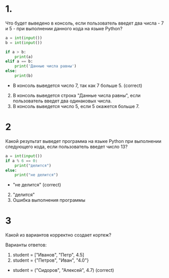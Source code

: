 # 1.

Что будет выведено в консоль, если пользователь введет два числа - 7 и 5 - при выполнении данного кода на языке Python?


```python
a = int(input())
b = int(input())

if a > b:
    print(a)
elif a == b:
    print('Данные числа равны')
else:
    print(b)

```
 * В консоль выведется число 7, так как 7 больше 5. (correct)
2) В консоль выведется строка "Данные числа равны", если пользователь введет два одинаковых числа.
3) В консоль выведется число 5, если 5 окажется больше 7.

# 2

Какой результат выведет программа на языке Python при выполнении следующего кода, если пользователь введет число 13?

```python
a = int(input())
if a % 6 == 0:
    print("делится")
else:
    print("не делится")

```

* "не делится" (correct)
2. "делится"
3. Ошибка выполнения программы


# 3

Какой из вариантов корректно создает кортеж?

Варианты ответов:

1. student = ["Иванов", "Петр", 4.5]
2. student = {"Петров", "Иван", "4.0"}
* student = ("Сидоров", "Алексей", 4.7) (correct)